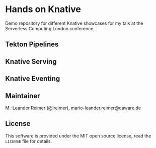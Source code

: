 # Hands on Knative

Demo repository for different Knative showcases for my talk at the Serverless
Computing London conference.

## Tekton Pipelines


## Knative Serving


## Knative Eventing


## Maintainer

M.-Leander Reimer (@lreimer), <mario-leander.reimer@qaware.de>

## License

This software is provided under the MIT open source license, read the `LICENSE`
file for details.

